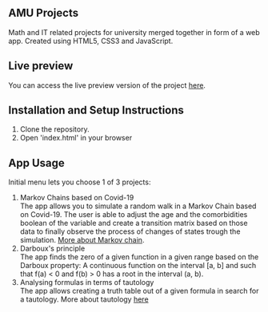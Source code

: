## AMU Projects

Math and IT related projects for university merged together in form of a web app. Created using HTML5, CSS3 and JavaScript.

## Live preview

You can access the live preview version of the project [here](https://gastronleroux.github.io/AMU-Projects/).

## Installation and Setup Instructions

1. Clone the repository.
2. Open 'index.html' in your browser

## App Usage

Initial menu lets you choose 1 of 3 projects:
1. Markov Chains based on Covid-19  
The app allows you to simulate a random walk in a Markov Chain based on Covid-19. The user is able to adjust the age and the comorbidities boolean of the variable and create a transition matrix based on those data to finally observe the process of changes of states trough the simulation. [More about Markov chain](https://en.wikipedia.org/wiki/Markov_chain).
2. Darboux's principle  
The app finds the zero of a given function in a given range based on the Darboux property: A continuous function on the interval [a, b] and such that f(a) < 0 and f(b) > 0 has a root in the interval (a, b).
3. Analysing formulas in terms of tautology  
The app allows creating a truth table out of a given formula in search for a tautology. More about tautology [here](https://en.wikipedia.org/wiki/Tautology_(logic))
